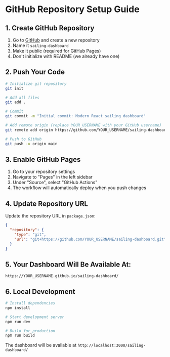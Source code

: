 # GitHub Repository Setup Guide

## 1. Create GitHub Repository

1. Go to [GitHub](https://github.com) and create a new repository
2. Name it `sailing-dashboard`
3. Make it public (required for GitHub Pages)
4. Don't initialize with README (we already have one)

## 2. Push Your Code

```bash
# Initialize git repository
git init

# Add all files
git add .

# Commit
git commit -m "Initial commit: Modern React sailing dashboard"

# Add remote origin (replace YOUR_USERNAME with your GitHub username)
git remote add origin https://github.com/YOUR_USERNAME/sailing-dashboard.git

# Push to GitHub
git push -u origin main
```

## 3. Enable GitHub Pages

1. Go to your repository settings
2. Navigate to "Pages" in the left sidebar
3. Under "Source", select "GitHub Actions"
4. The workflow will automatically deploy when you push changes

## 4. Update Repository URL

Update the repository URL in `package.json`:

```json
{
  "repository": {
    "type": "git",
    "url": "git+https://github.com/YOUR_USERNAME/sailing-dashboard.git"
  }
}
```

## 5. Your Dashboard Will Be Available At:

`https://YOUR_USERNAME.github.io/sailing-dashboard/`

## 6. Local Development

```bash
# Install dependencies
npm install

# Start development server
npm run dev

# Build for production
npm run build
```

The dashboard will be available at `http://localhost:3000/sailing-dashboard/`
